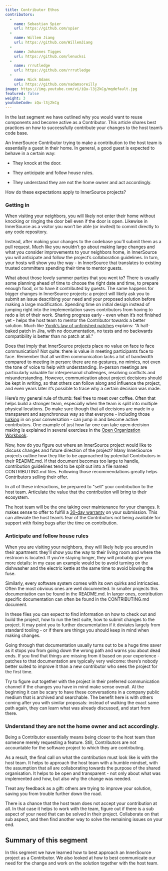 ```yaml
---
title: Contributor Ethos
contributors:
  - 
    name: Sebastian Spier
    url: https://github.com/spier
  - 
    name: Willem Jiang
    url: https://github.com/WillemJiang
  - 
    name: Johannes Tigges
    url: https://github.com/lenucksi
  - 
    name: rrrutledge
    url: https://github.com/rrrutledge
  - 
    name: Nick Adams
    url: https://github.com/nadamsoreilly
image: https://img.youtube.com/vi/iQu-l3j2kCg/mqdefault.jpg
featured: false
weight: 3
youtubeCode: iQu-l3j2kCg
---
```


<div class="paragraph">
<p>In the last segment we have outlined why you would want to reuse components and
become active as a Contributor. This article shares best practices on how to
successfully contribute your changes to the host team&#8217;s code base.</p>
</div>
<div class="paragraph">
<p>An InnerSource Contributor trying to make a contribution to the host team
is essentially a guest in their home. In general, a good guest is expected to
behave in a certain way:</p>
</div>
<div class="ulist">
<ul>
<li>
<p>They knock at the door.</p>
</li>
<li>
<p>They anticipate and follow house rules.</p>
</li>
<li>
<p>They understand they are not the home owner and act accordingly.</p>
</li>
</ul>
</div>
<div class="paragraph">
<p>How do these expectations apply to InnerSource projects?</p>
</div>
<div class="sect2">
<h3 id="_getting_in">Getting in</h3>
<div class="paragraph">
<p>When visiting your neighbors, you will likely not enter their home without
knocking or ringing the door bell even if the door is open. Likewise in InnerSource
as a visitor you won&#8217;t be able (or invited) to commit directly to any
code repository.</p>
</div>
<div class="paragraph">
<p>Instead, after making your changes to the codebase you&#8217;ll
submit them as a pull request. Much like you wouldn&#8217;t go about making large
changes and what you consider improvements to your neighbors home, in InnerSource
you will anticipate and follow the project&#8217;s collaboration guidelines. In
turn, your hosts will show you the way - in InnerSource that translates to
existing trusted committers spending their time to mentor guests.</p>
</div>
<div class="paragraph">
<p>What about those lovely summer parties that you went to?
There is usually some planning ahead of time to choose the right date and time, to
prepare enough food, or to have it contributed by guests. The same happens for
bigger changes in InnerSource projects: a project will likely ask you to submit
an issue describing your need and your proposed solution before making a large modification.
Spending time on initial design instead of
jumping right into the implementation saves contributors from having to
redo a lot of their work. Sharing progress early - even when it&#8217;s not finished
yet - helps the host team to mentor the Contributor towards a better solution. Much like
<a href="https://cwiki.apache.org/confluence/display/solr/HowToContribute">Yonik&#8217;s law of unfinished
patches</a>
explains: "A half-baked patch in Jira, with no documentation, no tests
and no backwards compatibility is better than no patch at all."</p>
</div>
<div class="paragraph">
<p>Does that imply that InnerSource projects place no value on face to face
communication? Not quite: there is value in meeting participants face to face.
Remember that all written communication lacks a lot of bandwidth compared to
meeting in person: there are no gestures, no mimics, not even the tone of voice
to help with understanding. In-person meetings are particularly valuable for
interpersonal challenges, resolving conflicts and misunderstanding.
However, communication about project decisions should be kept in writing, so that others can
follow along and influence the project, and even years later it&#8217;s possible
to trace why a certain decision was made.</p>
</div>
<div class="paragraph">
<p>Here&#8217;s my general rule of thumb: feel free to meet over coffee. Often that helps
build a stronger team, especially when the team is split into multiple physical locations. Do make sure though that all decisions are made in a
transparent and asynchronous way so that everyone - including those <a href="https://en.wikipedia.org/wiki/Lurker">lurking</a> in
on your conversation - can jump in and become active contributors. One example
of just how far one can take open decision making is explained in several
exercises in the <a href="https://opensource.com/open-organization/resources/workbook">Open Organization
Workbook</a>.</p>
</div>
<div class="paragraph">
<p>Now, how do you figure out where an InnerSource project would like to discuss
changes and future direction of the project? Many InnerSource projects outline how
they like to be approached by potential Contributors in their README.md. If that
document becomes too large to handle, contribution guidelines tend to be split
out into a file named CONTRIBUTING.md files. Following those recommendations
greatly helps Contributors selling their offer.</p>
</div>
<div class="paragraph">
<p>In all of these interactions, be prepared to "sell" your contribution to the
host team. Articulate the value that the contribution will bring to their
ecosystem.</p>
</div>
<div class="paragraph">
<p>The host team will be the one taking over maintenance for your changes. It makes
sense to offer to fulfill a <a href="https://patterns.innersourcecommons.org/p/30-day-warranty">30-day
warranty</a>
on your submission. This can
alleviate the host team&#8217;s fear of the Contributors not being available for
support with fixing bugs after the time on contribution.</p>
</div>
</div>
<div class="sect2">
<h3 id="_anticipate_and_follow_house_rules">Anticipate and follow house rules</h3>
<div class="paragraph">
<p>When you are visiting your neighbors, they will likely help you around in their
apartment: they&#8217;ll show you the way to their living room and where the restroom
is located. If you&#8217;re staying longer, they will probably
give you more details: in my case an example would be to avoid turning on
the dishwasher and the electric kettle at the same time to avoid blowing the
fuse.</p>
</div>
<div class="paragraph">
<p>Similarly, every software system comes with its own quirks and intricacies.
Often the most obvious ones are well documented. In smaller projects this
documentation can be found in the README.md. In larger ones, contribution
specific documentation can often be found in the CONTRIBUTING.md document.</p>
</div>
<div class="paragraph">
<p>In these files you can expect to find information on how to
check out and build the project, how to run the test suite, how to submit changes
to the project. It may point you to further documentation if it
deviates largely from standard tooling - or if there are things you should keep
in mind when making changes.</p>
</div>
<div class="paragraph">
<p>Going through that documentation usually turns out to be a huge time saver as it
stops you from going down the wrong path and warns you about dead ends. If you
find that things are missing from it based on your experience - patches to that
documentation are typically very welcome: there&#8217;s nobody better suited to
improve it than a new contributor who sees the project for the first time.</p>
</div>
<div class="paragraph">
<p>Try to figure out together with the project in their preferred communication
channel if the changes you have in mind make sense overall. At the beginning it
can be scary to have these conversations in a company public medium that is
archived and searchable. The benefit here is with others coming after you with
similar proposals: instead of walking the exact same path again, they can learn
what was already discussed, and start from there.</p>
</div>
</div>
<div class="sect2">
<h3 id="_understand_they_are_not_the_home_owner_and_act_accordingly">Understand they are not the home owner and act accordingly.</h3>
<div class="paragraph">
<p>Being a Contributor essentially means being closer to the host team than
someone merely requesting a feature. Still, Contributors are not accountable for
the software project to which they are contributing.</p>
</div>
<div class="paragraph">
<p>As a result, the final call on what the contribution must look like is with the
host team. It helps to approach the host team with a humble
mindset, with the assumption that all are collaborating towards the purpose of
the shared organisation. It helps to be open and transparent - not only about
what was implemented and how, but also why the change was needed.</p>
</div>
<div class="paragraph">
<p>Treat any feedback as a gift: others are trying to improve your solution, saving
you from trouble further down the road.</p>
</div>
<div class="paragraph">
<p>There is a chance that the host team does not accept your contribution at all.
In that case it helps to work with the team, figure out if there is a sub aspect
of your need that can be solved in their project.  Collaborate on that sub
aspect, and then find another way to solve the remaining issues on your end.</p>
</div>
</div>
<div class="sect1">
<h2 id="_summary_of_this_segment">Summary of this segment</h2>
<div class="sectionbody">
<div class="paragraph">
<p>In this segment we have learned how to best approach an InnerSource project as a
Contributor. We also looked at how to best communicate our need for the change
and work on the solution together with the host team.</p>
</div>
</div>
</div>
<!--- This file autogenerated from https://github.com/InnerSourceCommons/InnerSourceLearningPath/blob/main/scripts -->